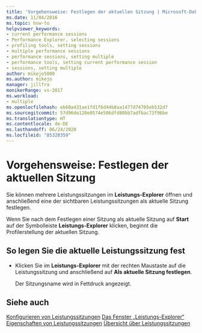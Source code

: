 ```yaml
---
title: 'Vorgehensweise: Festlegen der aktuellen Sitzung | Microsoft-Dokumentation'
ms.date: 11/04/2016
ms.topic: how-to
helpviewer_keywords:
- current performance sessions
- Performance Explorer, selecting sessions
- profiling tools, setting sessions
- multiple performance sessions
- performance sessions, setting multiple
- performance tools, setting current performance session
- sessions, setting multiple
author: mikejo5000
ms.author: mikejo
manager: jillfra
monikerRange: vs-2017
ms.workload:
- multiple
ms.openlocfilehash: eb60a431ae1fd1f6d44b8aa1477d74705eb532d7
ms.sourcegitcommit: 57d96de120e0574e506dfd80bb7adfbac73f96be
ms.translationtype: HT
ms.contentlocale: de-DE
ms.lasthandoff: 06/24/2020
ms.locfileid: "85328359"
---
```

# <a name="how-to-set-the-current-session"></a>Vorgehensweise: Festlegen der aktuellen Sitzung

Sie können mehrere Leistungssitzungen im **Leistungs-Explorer** öffnen und anschließend eine der sichtbaren Leistungssitzungen als aktuelle Sitzung festlegen.

Wenn Sie nach dem Festlegen einer Sitzung als aktuelle Sitzung auf **Start** auf der Symbolleiste **Leistungs-Explorer** klicken, beginnt die Profilerstellung der aktuellen Sitzung.

## <a name="to-set-current-performance-session"></a>So legen Sie die aktuelle Leistungssitzung fest

- Klicken Sie im **Leistungs-Explorer** mit der rechten Maustaste auf die Leistungssitzung und anschließend auf **Als aktuelle Sitzung festlegen**.

     Der Sitzungsname wird in Fettdruck angezeigt.

## <a name="see-also"></a>Siehe auch

[Konfigurieren von Leistungssitzungen](../profiling/configuring-performance-sessions.md)
[Das Fenster „Leistungs-Explorer“](../profiling/performance-explorer-window.md)
[Eigenschaften von Leistungssitzungen](../profiling/performance-session-properties.md)
[Übersicht über Leistungssitzungen](../profiling/performance-session-overview.md)
